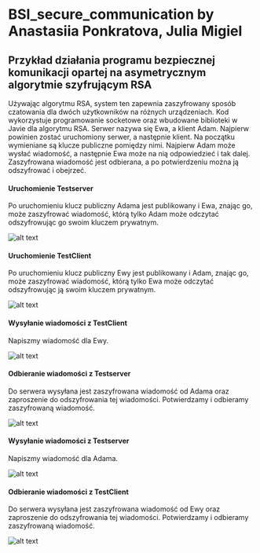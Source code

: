 # BSI_secure_communication by Anastasiia Ponkratova, Julia Migiel
## Przykład działania programu bezpiecznej komunikacji opartej na asymetrycznym algorytmie szyfrującym RSA
Używając algorytmu RSA, system ten zapewnia zaszyfrowany sposób czatowania dla dwóch użytkowników na różnych urządzeniach. Kod wykorzystuje programowanie socketowe oraz wbudowane biblioteki w Javie dla algorytmu RSA. Serwer nazywa się Ewa, a klient Adam. Najpierw powinien zostać uruchomiony serwer, a następnie klient. Na początku wymieniane są klucze publiczne pomiędzy nimi. Najpierw Adam może wysłać wiadomość, a następnie Ewa może na nią odpowiedzieć i tak dalej. Zaszyfrowana wiadomość jest odbierana, a po potwierdzeniu można ją odszyfrować i obejrzeć.

#### Uruchomienie Testserver
Po uruchomieniu klucz publiczny Adama jest publikowany i Ewa, znając go, może zaszyfrować wiadomość, którą tylko Adam może odczytać odszyfrowując go swoim kluczem prywatnym.

![alt text](https://github.com/s20488/BSI_secure_communication/blob/main/screens/Testserver_start.png?raw=true)

#### Uruchomienie TestClient
Po uruchomieniu klucz publiczny Ewy jest publikowany i Adam, znając go, może zaszyfrować wiadomość, którą tylko Ewa może odczytać odszyfrowując ją swoim kluczem prywatnym.

![alt text](https://github.com/s20488/BSI_secure_communication/blob/main/screens/TestClient_start.png?raw=true)

#### Wysyłanie wiadomości z TestClient
Napiszmy wiadomość dla Ewy.

![alt text](https://github.com/s20488/BSI_secure_communication/blob/main/screens/TestClient_sending_message.png?raw=true)

#### Odbieranie wiadomości z Testserver
Do serwera wysyłana jest zaszyfrowana wiadomość od Adama oraz zaproszenie do odszyfrowania tej wiadomości. Potwierdzamy i odbieramy zaszyfrowaną wiadomość.

![alt text](https://github.com/s20488/BSI_secure_communication/blob/main/screens/Testserver_receiving_message.png?raw=true)

#### Wysyłanie wiadomości z Testserver
Napiszmy wiadomość dla Adama.

![alt text](https://github.com/s20488/BSI_secure_communication/blob/main/screens/Testserver_sending_message.png?raw=true)

#### Odbieranie wiadomości z TestClient
Do serwera wysyłana jest zaszyfrowana wiadomość od Ewy oraz zaproszenie do odszyfrowania tej wiadomości. Potwierdzamy i odbieramy zaszyfrowaną wiadomość.

![alt text](https://github.com/s20488/BSI_secure_communication/blob/main/screens/TestClient_receiving_message.png?raw=true)
